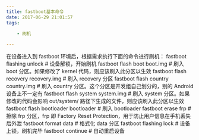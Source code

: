 ```yaml
---
title: fastboot基本命令
date: 2017-06-29 21:01:57
tags:

	- 刷机

---
```


在设备进入到 fastboot 环境后，根据需求执行下面的命令进行刷机：
  fastboot  flashing  unlock    # 设备解锁，开始刷机
  fastboot  flash  boot  boot.img    # 刷入 boot 分区。如果修改了 kernel 代码，则应该刷入此分区以生效
  fastboot  flash  recovery  recovery.img    # 刷入 recovery 分区
  fastboot  flash  country  country.img    # 刷入 country 分区。这个分区是开发组自己划分的，别的 Android 设备上不一定有
  fastboot  flash  system  system.img    # 刷入 system 分区。如果修改的代码会影响 out/system/ 路径下生成的文件，则应该刷入此分区以生效 
  fastboot  flash  bootloader  bootloader    # 刷入 bootloader
  fastboot  erase  frp    # 擦除 frp 分区，frp 即 Factory Reset Protection，用于防止用户信息在手机丢失后外泄
  fastboot  format  data    # 格式化 data 分区
  fastboot  flashing lock    # 设备上锁，刷机完毕
  fastboot  continue    # 自动重启设备

